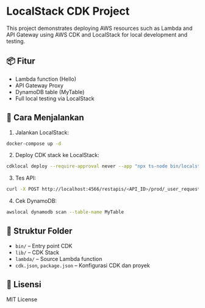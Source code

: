 # LocalStack CDK Project

This project demonstrates deploying AWS resources such as Lambda and API Gateway using AWS CDK and LocalStack for local development and testing.

## 📦 Fitur
- Lambda function (Hello)
- API Gateway Proxy
- DynamoDB table (MyTable)
- Full local testing via LocalStack

## 🚀 Cara Menjalankan

1. Jalankan LocalStack:

```bash
docker-compose up -d
```

2. Deploy CDK stack ke LocalStack:

```bash
cdklocal deploy --require-approval never --app "npx ts-node bin/localstack-cdk.ts"
```

3. Tes API:

```bash
curl -X POST http://localhost:4566/restapis/<API_ID>/prod/_user_request_   -H "Content-Type: application/json"   -d '{"id": "1", "name": "Data Test", "status": "aktif"}'
```

4. Cek DynamoDB:

```bash
awslocal dynamodb scan --table-name MyTable
```

## 🔗 Struktur Folder

- `bin/` – Entry point CDK
- `lib/` – CDK Stack
- `lambda/` – Source Lambda function
- `cdk.json`, `package.json` – Konfigurasi CDK dan proyek

## 📃 Lisensi

MIT License

